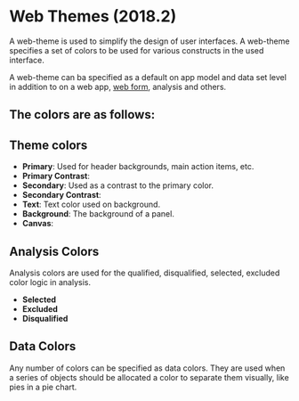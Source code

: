 # Web Themes (2018.2)

A web-theme is used to simplify the design of user interfaces.
A web-theme specifies a set of colors to be used for various constructs in the used interface.

A web-theme can ba specified as a default on app model and data set level in addition to on a web app, [web form](./web-forms/index.md), analysis and others.

## The colors are as follows:

## Theme colors
*   **Primary**: Used for header backgrounds, main action items, etc.
*   **Primary Contrast**:
*   **Secondary**: Used as a contrast to the primary color.
*   **Secondary Contrast**:
*   **Text**: Text color used on background.
*   **Background**: The background of a panel.
*   **Canvas**:

## Analysis Colors
Analysis colors are used for the qualified, disqualified, selected, excluded color logic in analysis.
*   **Selected**
*   **Excluded**
*   **Disqualified**

## Data Colors
Any number of colors can be specified as data colors. They are used when a series of objects should be allocated a color to separate them visually, like pies in a pie chart.


